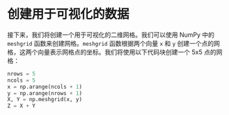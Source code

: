 # 创建用于可视化的数据

接下来，我们将创建一个用于可视化的二维网格。我们可以使用 NumPy 中的 `meshgrid` 函数来创建网格。`meshgrid` 函数根据两个向量 `x` 和 `y` 创建一个点的网格，这两个向量表示网格点的坐标。我们将使用以下代码块创建一个 5x5 点的网格：

```python
nrows = 5
ncols = 5
x = np.arange(ncols + 1)
y = np.arange(nrows + 1)
X, Y = np.meshgrid(x, y)
Z = X + Y
```
